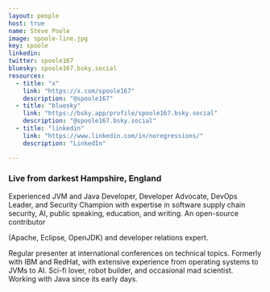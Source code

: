 ```yaml
---
layout: people
host: true
name: Steve Poole
image: spoole-line.jpg
key: spoole
linkedin: 
twitter: spoole167
bluesky: spoole167.bsky.social
resources:
  - title: "x" 
    link: "https://x.com/spoole167"
    description: "@spoole167"
  - title: "bluesky"
    link: "https://bsky.app/profile/spoole167.bsky.social"
    description: "@spoole167.bsky.social"
  - title: "linkedin"
    link: "https://www.linkedin.com/in/noregressions/"
    description: "LinkedIn"

---
```


### Live from darkest Hampshire, England

Experienced JVM and Java Developer, Developer Advocate,
DevOps Leader, and Security Champion with expertise in
software supply chain security, AI, public speaking,
education, and writing. An open-source contributor

(Apache, Eclipse, OpenJDK) and developer relations expert.

Regular presenter at international conferences on technical
topics. Formerly with IBM and RedHat, with extensive
experience from operating systems to JVMs to AI. Sci-fi
lover, robot builder, and occasional mad scientist. Working
with Java since its early days.

